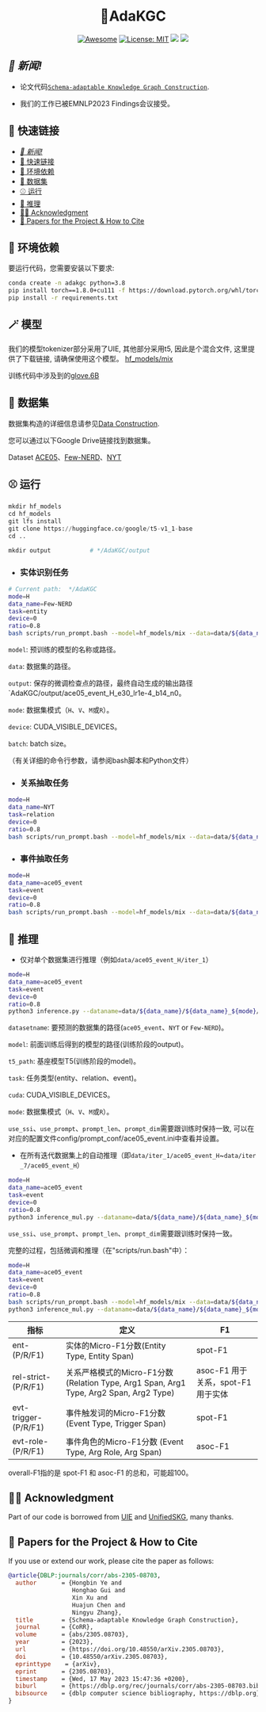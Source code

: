 
<h1 align="center"> 🎇AdaKGC 
</h1>
<div align="center">
     
   [![Awesome](https://awesome.re/badge.svg)]() 
   [![License: MIT](https://img.shields.io/badge/License-MIT-green.svg)](https://opensource.org/licenses/MIT)
   ![](https://img.shields.io/github/last-commit/zjunlp/AdaKGC?color=green) 
   ![](https://img.shields.io/badge/PRs-Welcome-red) 
</div>

## *👋 新闻!*

- 论文代码[`Schema-adaptable Knowledge Graph Construction`](https://arxiv.org/abs/2305.08703).

- 我们的工作已被EMNLP2023 Findings会议接受。


## 🎉 快速链接

- [*👋 新闻!*](#-新闻)
- [🎉 快速链接](#-快速链接)
- [🎈 环境依赖](#-环境依赖)
- [🎏 数据集](#-数据集)
- [⚾ 运行](#-运行)
- [🎰 推理](#-推理)
- [🏳‍🌈 Acknowledgment](#-acknowledgment)
- [🚩 Papers for the Project \& How to Cite](#-papers-for-the-project--how-to-cite)

## 🎈 环境依赖

<a id="requirements"></a>

要运行代码，您需要安装以下要求:

```bash
conda create -n adakgc python=3.8
pip install torch==1.8.0+cu111 -f https://download.pytorch.org/whl/torch_stable.html
pip install -r requirements.txt

```
## 🪄 模型

我们的模型tokenizer部分采用了UIE, 其他部分采用t5, 因此是个混合文件, 这里提供了下载链接, 请确保使用这个模型。 [hf_models/mix](https://drive.google.com/file/d/1CI66LlwTWI3qCUCh6InutmrcTxCRrFiK/view?usp=sharing)

训练代码中涉及到的[glove.6B](https://nlp.stanford.edu/data/glove.6B.zip)


## 🎏 数据集

<a id="datasets-of-extraction-tasks"></a>

数据集构造的详细信息请参见[Data Construction](./dataset_construct/README.md).

您可以通过以下Google Drive链接找到数据集。

Dataset [ACE05](https://drive.google.com/file/d/14ESd_mjx8PG6E7ls3bxWYuNiPhYWBqlJ/view?usp=sharing)、[Few-NERD](https://drive.google.com/file/d/1K6ZZoJj_FofdqZSLgE6mlHHS3bLWM90Z/view?usp=sharing)、[NYT](https://drive.google.com/file/d/1_x8efbnt5ljaAtUIlqi3T_AVT3nZqoKT/view?usp=sharing)

## ⚾ 运行

<a id="how-to-run"></a>

```python
mkdir hf_models
cd hf_models
git lfs install
git clone https://huggingface.co/google/t5-v1_1-base
cd ..

mkdir output           # */AdaKGC/output
```

+ ### 实体识别任务

  <a id="ner"></a>

```bash
# Current path:  */AdaKGC
mode=H
data_name=Few-NERD
task=entity
device=0
ratio=0.8
bash scripts/run_prompt.bash --model=hf_models/mix --data=data/${data_name}_${mode}/iter_1 --output=output/${data_name}_${mode}_${ratio} --config=${data_name}.ini --device=${device} --negative_ratio=${ratio} --record2=data/${data_name}_${mode}/iter_7/record.schema

```

`model`: 预训练的模型的名称或路径。

`data`: 数据集的路径。

`output`: 保存的微调检查点的路径，最终自动生成的输出路径`AdaKGC/output/ace05_event_H_e30_lr1e-4_b14_n0。

`mode`: 数据集模式（`H`、`V`、`M`或`R`）。

`device`: CUDA_VISIBLE_DEVICES。

`batch`: batch size。

（有关详细的命令行参数，请参阅bash脚本和Python文件）




+ ### 关系抽取任务

  <a id="re"></a>

```bash
mode=H
data_name=NYT
task=relation
device=0
ratio=0.8
bash scripts/run_prompt.bash --model=hf_models/mix --data=data/${data_name}_${mode}/iter_1 --output=output/${data_name}_${mode}_${ratio} --config=${data_name}.ini --device=${device} --negative_ratio=${ratio} --record2=data/${data_name}_${mode}/iter_7/record.schema
```

+ ### 事件抽取任务

  <a id="ee"></a>

```bash
mode=H
data_name=ace05_event
task=event
device=0
ratio=0.8
bash scripts/run_prompt.bash --model=hf_models/mix --data=data/${data_name}_${mode}/iter_1 --output=output/${data_name}_${mode}_${ratio} --config=${data_name}.ini --device=${device} --negative_ratio=${ratio} --record2=data/${data_name}_${mode}/iter_7/record.schema
```

## 🎰 推理

<a id="inference"></a>

* 仅对单个数据集进行推理（例如`data/ace05_event_H/iter_1`）

```bash
mode=H
data_name=ace05_event
task=event
device=0
ratio=0.8
python3 inference.py --dataname=data/${data_name}/${data_name}_${mode}/iter_2 --t5_path=hf_models/mix --model=output/${data_name}_${mode}_${ratio} --task=${task} --cuda=${device} --mode=${mode} --use_prompt --use_ssi --prompt_len=80 --prompt_dim=512
```

`datasetname`: 要预测的数据集的路径(`ace05_event`、`NYT` or `Few-NERD`)。

`model`: 前面训练后得到的模型的路径(训练阶段的output)。

`t5_path`: 基座模型T5(训练阶段的model)。

`task`: 任务类型(entity、relation、event)。

`cuda`: CUDA_VISIBLE_DEVICES。

`mode`: 数据集模式（`H`、`V`、`M`或`R`）。

`use_ssi`、`use_prompt`、`prompt_len`、`prompt_dim`需要跟训练时保持一致, 可以在对应的配置文件config/prompt_conf/ace05_event.ini中查看并设置。


* 在所有迭代数据集上的自动推理（即`data/iter_1/ace05_event_H`~`data/iter _7/ace05_event_H`）

```bash
mode=H
data_name=ace05_event
task=event
device=0
ratio=0.8
python3 inference_mul.py --dataname=data/${data_name}/${data_name}_${mode} --t5_path=hf_models/mix --model=output/${data_name}_${mode}_${ratio} --task=${task} --cuda=${device} --mode=${mode} --use_prompt --use_ssi --prompt_len=80 --prompt_dim=512
```
`use_ssi`、`use_prompt`、`prompt_len`、`prompt_dim`需要跟训练时保持一致。




完整的过程，包括微调和推理（在"scripts/run.bash"中）：

```bash
mode=H
data_name=ace05_event
task=event
device=0
ratio=0.8
bash scripts/run_prompt.bash --model=hf_models/mix --data=data/${data_name}_${mode}/iter_1 --output=output/${data_name}_${mode}_${ratio} --config=${data_name}.ini --device=${device} --negative_ratio=${ratio} --record2=data/${data_name}_${mode}/iter_7/record.schema
python3 inference_mul.py --dataname=data/${data_name}/${data_name}_${mode} --t5_path=hf_models/mix --model=output/${data_name}_${mode}_${ratio} --task=${task} --cuda=${device} --mode=${mode} --use_prompt --use_ssi --prompt_len=80 --prompt_dim=512
```



| 指标                   | 定义                                                                                      | F1        |
| --------------------- | ---------------------------------------------------------------------------------------- | --------- |
| ent-(P/R/F1)          | 实体的Micro-F1分数(Entity Type, Entity Span)                                                       | spot-F1   |
| rel-strict-(P/R/F1)   | 关系严格模式的Micro-F1分数(Relation Type, Arg1 Span, Arg1 Type, Arg2 Span, Arg2 Type) | asoc-F1 用于关系，spot-F1 用于实体 |
| evt-trigger-(P/R/F1)  | 事件触发词的Micro-F1分数(Event Type, Trigger Span)                                                 | spot-F1   |
| evt-role-(P/R/F1)     | 事件角色的Micro-F1分数 (Event Type, Arg Role, Arg Span)                                            | asoc-F1   |

overall-F1指的是 spot-F1 和 asoc-F1 的总和，可能超100。                                             



## 🏳‍🌈 Acknowledgment

<a id="acknowledgment"></a>

Part of our code is borrowed from [UIE](https://github.com/universal-ie/UIE) and [UnifiedSKG](https://github.com/hkunlp/unifiedskg), many thanks.

## 🚩 Papers for the Project & How to Cite

If you use or extend our work, please cite the paper as follows:

```bibtex
@article{DBLP:journals/corr/abs-2305-08703,
  author       = {Hongbin Ye and
                  Honghao Gui and
                  Xin Xu and
                  Huajun Chen and
                  Ningyu Zhang},
  title        = {Schema-adaptable Knowledge Graph Construction},
  journal      = {CoRR},
  volume       = {abs/2305.08703},
  year         = {2023},
  url          = {https://doi.org/10.48550/arXiv.2305.08703},
  doi          = {10.48550/arXiv.2305.08703},
  eprinttype    = {arXiv},
  eprint       = {2305.08703},
  timestamp    = {Wed, 17 May 2023 15:47:36 +0200},
  biburl       = {https://dblp.org/rec/journals/corr/abs-2305-08703.bib},
  bibsource    = {dblp computer science bibliography, https://dblp.org}
}
```
